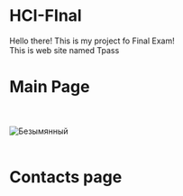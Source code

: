 # HCI-FInal
Hello there! This is my project fo Final Exam!<br>
This is web site named Tpass<br>
# Main Page <br><br>
![Безымянный](https://user-images.githubusercontent.com/55078504/148711305-22c7c2d8-d5f1-453b-85b1-f50d36b07d05.png)<br><br>

# Contacts page <br>

